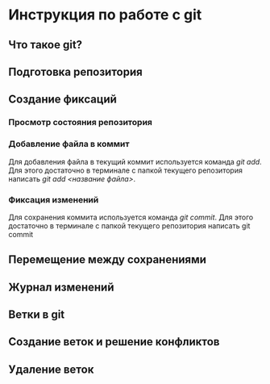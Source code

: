 # Инструкция по работе с git

## Что такое git?

## Подготовка репозитория

## Создание фиксаций

### Просмотр состояния репозитория

### Добавление файла в коммит

Для добавления файла в текущий коммит используется команда *git add*. Для этого достаточно в терминале с папкой текущего репозитория написать *git add <название файла>*.

### Фиксация изменений

Для сохранения коммита используется команда *git commit*. Для этого достаточно в терминале с папкой текущего репозитория написать git commit

## Перемещение между сохранениями

## Журнал изменений

## Ветки в git

## Создание веток и решение конфликтов

## Удаление веток
